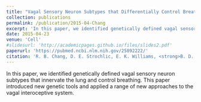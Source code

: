 ```yaml
---
title: "Vagal Sensory Neuron Subtypes that Differentially Control Breathing"
collection: publications
permalink: /publication/2015-04-Chang
excerpt: 'In this paper, we identified genetically defined vagal sensory neuron subtypes that innervate the lung and control breathing.'
date: 2015-04-23
venue: 'Cell'
#slidesurl: 'http://academicpages.github.io/files/slides2.pdf'
paperurl: 'https://pubmed.ncbi.nlm.nih.gov/25892222/'
citation: 'R. B. Chang, D. E. Strochlic, E. K. Williams, <strong>B. D. Umans</strong>, and S. D. Liberles. (2015). &quot;Vagal Sensory Neuron Subtypes that Differentially Control Breathing.&quot; <i>Cell</i>. 161(3) 622–633.'
---
```


In this paper, we identified genetically defined vagal sensory neuron subtypes that innervate the lung and control breathing.  This paper introduced new genetic tools and applied a range of new approaches to the vagal interoceptive system.